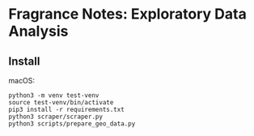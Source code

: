 # Fragrance Notes: Exploratory Data Analysis

##  Install

macOS:
```
python3 -m venv test-venv
source test-venv/bin/activate
pip3 install -r requirements.txt
python3 scraper/scraper.py
python3 scripts/prepare_geo_data.py
```
